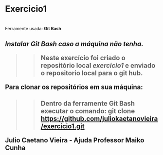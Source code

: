 # Exercicio1 <h1>
  
Ferramente usada: **Git Bash** <h2>
*Instalar Git Bash caso a máquina não tenha.*
  
>>Neste exercício foi criado o repositório local *exercicio1* e 
enviado o repositorio local para o git hub.


Para clonar os repositórios em sua máquina: <h2>
>> Dentro da ferramente Git Bash executar o comando:
git clone https://github.com/juliokaetanovieira/exercicio1.git 


Julio Caetano Vieira - Ajuda Professor Maiko Cunha

